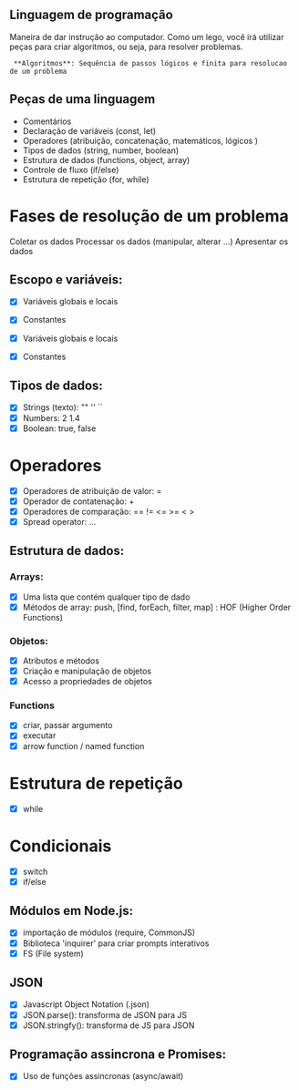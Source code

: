 ## Linguagem de programação 

Maneira de dar instrução ao computador.
Como um lego, você irá utilizar peças para criar algoritmos, ou seja, para resolver problemas.

     **Algoritmos**: Sequência de passos lógicos e finita para resolucao de um problema

## Peças de uma linguagem

- Comentários
- Declaração de variáveis (const, let)
- Operadores (atribuição, concatenação, matemáticos, lógicos )
- Tipos de dados (string, number, boolean)
- Estrutura de dados (functions, object, array)
- Controle de fluxo (if/else)
- Estrutura de repetição (for, while)

# Fases de resolução de um problema

Coletar os dados
Processar os dados (manipular, alterar ...)
Apresentar os dados

## Escopo e variáveis:

- [x] Variáveis globais e locais
- [x] Constantes

- [x] Variáveis globais e locais
- [x] Constantes

## Tipos de dados:

- [x] Strings (texto): "" '' ``
- [x] Numbers: 2 1.4
- [x] Boolean: true, false

# Operadores 

- [x] Operadores de atribuição de valor: =
- [x] Operador de contatenação: +
- [x] Operadores de comparação: == != <= >= < >
- [x] Spread operator: ...
## Estrutura de dados:

### Arrays:

  -[x] Uma lista que contém qualquer tipo de dado 
  -[x] Métodos de array: push, [find, forEach, filter, map] : HOF (Higher Order Functions)

  ### Objetos:

  - [x] Atributos e métodos
  - [x] Criação e manipulação de objetos
  - [x] Acesso a propriedades de objetos

  ### Functions

  -[x] criar, passar argumento
  -[x] executar
  -[x] arrow function /  named function

# Estrutura de repetição

 - [x] while

 # Condicionais

 - [x] switch
 - [x] if/else

## Módulos em Node.js:

 - [x] importação de módulos (require, CommonJS)
 -[x]  Biblioteca 'inquirer' para criar prompts interativos
 - [x] FS (File system)

 ## JSON

 - [x] Javascript Object Notation (.json)
 - [x] JSON.parse(): transforma de JSON para JS
 - [x] JSON.stringfy(): transforma de JS para JSON

 ## Programação assincrona e Promises:

 - [x] Uso de funções assincronas (async/await)








